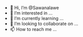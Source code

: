 - 👋 Hi, I’m @Sawanalawe
- 👀 I’m interested in ...
- 🌱 I’m currently learning ...
- 💞️ I’m looking to collaborate on ...
- 📫 How to reach me ...

<!---
Sawanalawe/Sawanalawe is a ✨ special ✨ repository because its `README.md` (this file) appears on your GitHub profile.
You can click the Preview link to take a look at your changes.
--->
